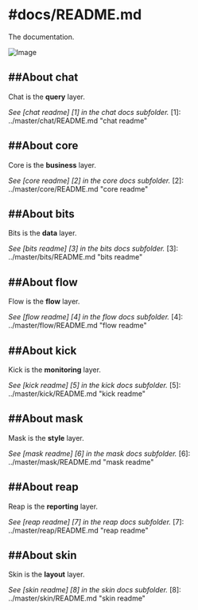 #docs/README.md
==============

The documentation.

![Image](../master/images/system_overview.png?raw=true)

##About chat
----------
Chat is the **query** layer.

*See [chat readme] [1] in the chat docs subfolder.*
[1]: ../master/chat/README.md "chat readme"

##About core
----------
Core is the **business** layer.

*See [core readme] [2] in the core docs subfolder.*
[2]: ../master/core/README.md "core readme"

##About bits
----------
Bits is the **data** layer.

*See [bits readme] [3] in the bits docs subfolder.*
[3]: ../master/bits/README.md "bits readme"

##About flow
----------
Flow is the **flow** layer.

*See [flow readme] [4] in the flow docs subfolder.*
[4]: ../master/flow/README.md "flow readme"

##About kick
----------
Kick is the **monitoring** layer. 

*See [kick readme] [5] in the kick docs subfolder.*
[5]: ../master/kick/README.md "kick readme"

##About mask
----------
Mask is the **style** layer. 

*See [mask readme] [6] in the mask docs subfolder.*
[6]: ../master/mask/README.md "mask readme"

##About reap
----------
Reap is the **reporting** layer. 

*See [reap readme] [7] in the reap docs subfolder.*
[7]: ../master/reap/README.md "reap readme"

##About skin
----------
Skin is the **layout** layer.

*See [skin readme] [8] in the skin docs subfolder.*
[8]: ../master/skin/README.md "skin readme"